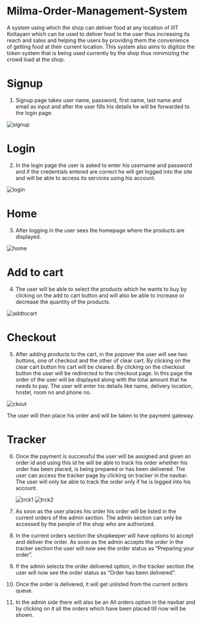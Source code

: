 # Milma-Order-Management-System
A system using which the shop can deliver food at any location of IIIT Kottayam which can be used to deliver food to the user thus increasing its reach and sales and helping the users by providing them the convenience of getting food at their current location. This system also aims to digitize the token system that is being used currently by the shop thus minimizing the crowd load at the shop.

# Signup

1. Signup page takes user name, password, first name, last name and email as input and after the user fills his details he will be forwarded to the login page.

![signup](https://user-images.githubusercontent.com/95582926/216759368-0afff108-3ddb-4f5d-9948-713fc36287a5.png)

# Login

2. In the login page the user is asked to enter his username and password and if the credentials entered are correct he will get logged into the site and will be able to access its services using his account.

![login](https://user-images.githubusercontent.com/95582926/216759453-873f70bf-4865-4e8a-94d5-dcb093842986.png)

# Home

3. After logging in the user sees the homepage where the products are displayed.

![home](https://user-images.githubusercontent.com/95582926/216759622-f3107b2b-0b0b-4d69-bad1-4bb6fd4da773.png)

# Add to cart

4. The user will be able to select the products which he wants to buy by clicking on the add to cart button and will also be able to increase or decrease the quantity of the products.

![addtocart](https://user-images.githubusercontent.com/95582926/216759914-571236a7-894e-4b1d-bcb9-c0362fea85df.png)

# Checkout

5. After adding products to the cart, in the popover the user will see two buttons, one of checkout and the other of clear cart. By clicking on the clear cart button his cart will be cleared. By clicking on the checkout button the user will be redirected to the checkout page. In this page the order of the user will be displayed along with the total amount that he needs to pay. The user will enter his details like name, delivery location, hostel, room no and phone no.

![ckout](https://user-images.githubusercontent.com/95582926/216760179-25d1dffb-fbe0-4d2a-acb3-39f64285f07d.png)

 The user will then place his order and will be taken to the payment gateway.
 
 # Tracker

6. Once the payment is successful the user will be assigned and given an order id and using this id he will be able to track his order whether his order has been placed, is being prepared or has been delivered.
    The user can access the tracker page by clicking on tracker in the navbar. The user will only be able to track the order only if he is logged into his account.
    
   ![trck1](https://user-images.githubusercontent.com/95582926/216760391-03be3969-815a-413b-ab21-ab86de75c3a2.png)
 ![trck2](https://user-images.githubusercontent.com/95582926/216760398-ee70d200-a9eb-48ce-a915-1418a450d9d9.png)


13. As soon as the user places his order his order will be listed in the current orders of the admin section. The admin section can only be accessed by the people of the shop who are authorized.

14. In the current orders section the shopkeeper will have options to accept and deliver the order. As soon as the admin accepts the order in the tracker section the user will now see the order status as “Preparing your order”.

15. If the admin selects the order delivered option, in the tracker section the user will now see the order status as “Order has been delivered”.

16. Once the order is delivered, it will get unlisted from the current orders queue.

17. In the admin side there will also be an All orders option in the navbar and by clicking on it all the orders which have been placed till now will be shown.

